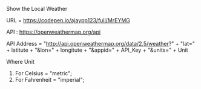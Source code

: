 Show the Local Weather

URL = https://codepen.io/ajaypp123/full/MrEYMG

API : https://openweathermap.org/api

API Address = "http://api.openweathermap.org/data/2.5/weather?" + "lat=" + latitute + "&lon=" + longitute + "&appid=" + API_Key + "&units=" + Unit 

Where Unit 
  1. For Celsius = "metric";
  2. For Fahrenheit = "imperial";
